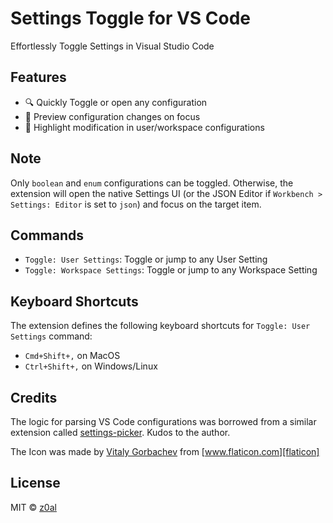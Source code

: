 # Settings Toggle for VS Code

Effortlessly Toggle Settings in Visual Studio Code

## Features

- 🔍 Quickly Toggle or open any configuration
- 👀 Preview configuration changes on focus
- 🚩 Highlight modification in user/workspace configurations

## Note

Only `boolean` and `enum` configurations can be toggled. Otherwise, the extension will open the native Settings UI (or the JSON Editor if `Workbench > Settings: Editor` is set to `json`) and focus on the target item.

## Commands

- `Toggle: User Settings`: Toggle or jump to any User Setting
- `Toggle: Workspace Settings`: Toggle or jump to any Workspace Setting

## Keyboard Shortcuts

The extension defines the following keyboard shortcuts for `Toggle: User Settings` command:

- `Cmd+Shift+,` on MacOS
- `Ctrl+Shift+,` on Windows/Linux

## Credits

The logic for parsing VS Code configurations was borrowed from a similar extension called [settings-picker][settings-picker]. Kudos to the author.

The Icon was made by [Vitaly Gorbachev][icon-author] from [www.flaticon.com][flaticon]

## License

MIT ©️ [z0al][author]

[settings-picker]: https://marketplace.visualstudio.com/items?itemName=sandy081.settings-picker
[author]: https://twitter.com/_z0al
[icon-author]: https://www.flaticon.com/authors/vitaly-gorbachev
[flaticon]: https://www.flaticon.com/

